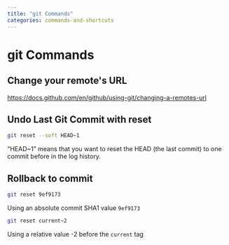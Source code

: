 ```yaml
---
title: "git Commands"
categories: commands-and-shortcuts
---
```


# git Commands

## Change your remote's URL

https://docs.github.com/en/github/using-git/changing-a-remotes-url

## Undo Last Git Commit with reset

```sh
git reset --soft HEAD~1
```

“HEAD~1” means that you want to reset the HEAD (the last commit) to one commit before in the log history.

## Rollback to commit

```sh
git reset 9ef9173
```

Using an absolute commit SHA1 value `9ef9173`

```sh
git reset current~2
```

Using a relative value -2 before the `current` tag
